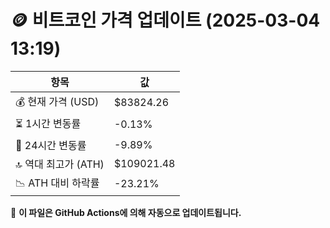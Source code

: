 # 🪙 비트코인 가격 업데이트 (2025-03-04 13:19)

| 항목                | 값 |
|--------------------|----------------|
| 💰 현재 가격 (USD) | $83824.26 |
| ⏳ 1시간 변동률    | -0.13% |
| 📆 24시간 변동률   | -9.89% |
| 🔝 역대 최고가 (ATH) | $109021.48 |
| 📉 ATH 대비 하락률 | -23.21% |

🔄 **이 파일은 GitHub Actions에 의해 자동으로 업데이트됩니다.**
